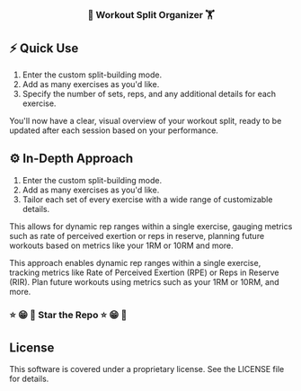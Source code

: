 <p align="center">
  <h3 align="center">💪 Workout Split Organizer 🏋️</h3>
</p>

## ⚡ Quick Use

1. Enter the custom split-building mode.
2. Add as many exercises as you'd like.
3. Specify the number of sets, reps, and any additional details for each exercise.

You'll now have a clear, visual overview of your workout split,
ready to be updated after each session based on your performance.

## ⚙ In-Depth Approach

1. Enter the custom split-building mode.
2. Add as many exercises as you'd like.
3. Tailor each set of every exercise with a wide range of customizable details.

This allows for dynamic rep ranges within a single exercise,
gauging metrics such as rate of perceived exertion or reps in reserve,
planning future workouts based on metrics like your 1RM or 10RM and more.

This approach enables dynamic rep ranges within a single exercise,
tracking metrics like Rate of Perceived Exertion (RPE) or Reps in Reserve (RIR).
Plan future workouts using metrics such as your 1RM or 10RM, and more.

### ⭐ 😁 🌟 Star the Repo ⭐ 😁 🌟

## License

This software is covered under a proprietary license. See the LICENSE file for details.
